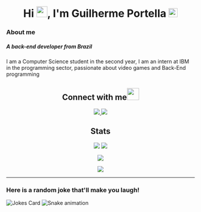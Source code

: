 <h1 align="center">Hi <img src="https://github.com/TheDudeThatCode/TheDudeThatCode/raw/master/Assets/Hi.gif" width="29px" style="max-width:100%;">, I'm Guilherme Portella  <img src="https://github.com/TheDudeThatCode/TheDudeThatCode/raw/master/Assets/Earth.gif" width="24px" style="max-width:100%;"></h1>

### About me
<h5>A back-end developer from Brazil</h5>
I am a Computer Science student in the second year, I am an intern at IBM in the programming sector, passionate about video games and Back-End programming



<h2 align="center">Connect with me<img src="https://github.com/TheDudeThatCode/TheDudeThatCode/raw/master/Assets/Handshake.gif" height="32px" style="max-width:100%;"></h2>
<p align="center">
 <a href="mailto: guilhermeportella2@gmail.com">
  <img src="https://img.shields.io/badge/-Guilherme Portella-c14438?style=flat-square&logo=Gmail&logoColor=white&link=mailto:guilhermeportella2@gmail.com"/>
 </a>
 <a href="https://www.linkedin.com/in/guilhermeportella-1997a008/">
 <img src="https://img.shields.io/badge/-Guilherme Portella-blue?style=flat-square&logo=Linkedin&logoColor=white&link=https://www.linkedin.com/in/guilhermeportella-1997a008/"/>
</a>
</p>

<h2 align="center">
  Stats
</h2>

<p align = "center">
 <img  src = "https://github-readme-stats.vercel.app/api?username=guilhermeportella&show_icons=true&theme=radical&line_height=40">
 <img  src = "https://github-readme-stats.vercel.app/api/top-langs/?username=guilhermeportella&theme=radical&line_height=34)](https://github.com/guilhermeportella"/>
 </p>

<p align = "center">
 <img  src="https://github-readme-streak-stats.herokuapp.com/?user=guilhermeportella&show_icons=true&locale=en&layout=compact&theme=radical&line_height=34" />
</p>

<p align = "center">
 <img src="https://activity-graph.herokuapp.com/graph?username=guilhermeportella&theme=redical">
</p> 

------------------------------------------------------------------------------------------------------

 ###   Here is a random joke that'll make you laugh! 
 
 ![Jokes Card](https://readme-jokes.vercel.app/api)
 ![Snake animation](https://github.com/GuilhermePortella/guilhermeportella/blob/output/github-contribution-grid-snake.svg)
